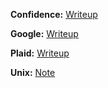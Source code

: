 **Confidence:** [Writeup](Confidence)

**Google:** [Writeup](Google)

**Plaid:** [Writeup](Plaid)

**Unix:** [Note](Unix)